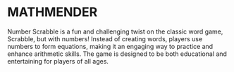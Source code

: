 # MATHMENDER
Number Scrabble is a fun and challenging twist on the classic word game, Scrabble, but with numbers! Instead of creating words, players use numbers to form equations, making it an engaging way to practice and enhance arithmetic skills. The game is designed to be both educational and entertaining for players of all ages.
